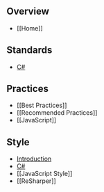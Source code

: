 ## Overview
- [[Home]]

## Standards
- [C#](wiki/C%23-Standards)

## Practices
- [[Best Practices]]
- [[Recommended Practices]]
- [[JavaScript]]

## Style
- [Introduction](Why-a-Style-Guide-that%27s-not-Project-Specific%3F)
- [C#](C%23-Style)
- [[JavaScript Style]]
- [[ReSharper]]